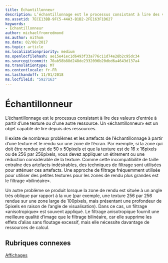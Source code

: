 ```yaml
---
title: Échantillonneur
description: L’échantillonnage est le processus consistant à lire des valeurs d’entrée à partir d’une texture ou d'une autre ressource. Un \ 0034;échantillonneur \ 0034; est un objet capable de lire depuis des ressources.
ms.assetid: 7ECE13BB-9FC5-44A3-B1B2-2FE163F1D627
keywords:
- Échantillonneur
author: michaelfromredmond
ms.author: mithom
ms.date: 02/08/2017
ms.topic: article
ms.localizationpriority: medium
ms.openlocfilehash: ae15e41ec1d6493f33a776c11d74e28b2c95dc34
ms.sourcegitcommit: 70ab58b88d248de2332096b20dbd6a4643d137a4
ms.translationtype: MT
ms.contentlocale: fr-FR
ms.lasthandoff: 11/01/2018
ms.locfileid: "5927163"
---
```

# <a name="sampler"></a>Échantillonneur


L’échantillonnage est le processus consistant à lire des valeurs d’entrée à partir d’une texture ou d'une autre ressource. Un «échantillonneur» est un objet capable de lire depuis des ressources.

Il existe de nombreux problèmes et les artefacts de l’échantillonnage à partir d’une texture et le rendu sur une zone de l’écran. Par exemple, si la zone qui doit être rendue est de 50 x 50pixels et que la texture est de 16 x 16pixels ou de 256 par 256pixels, vous devez appliquer un étirement ou une réduction considérable de la texture. Comme cette incompatibilité de taille entraîne des artefacts indésirables, des techniques de filtrage sont utilisées pour atténuer ces artefacts. Une approche de filtrage fréquemment utilisée pour utiliser des petites textures pour les zones de rendu plus grandes est le filtrage «bilinéaire».

Un autre problème se produit lorsque la zone de rendu est située à un angle très oblique par rapport à la vue (par exemple, une texture 256 par 256 rendue sur une zone large de 100pixels, mais présentant une profondeur de 5pixels en raison de l’angle de visualisation). Dans ce cas, un filtrage «anisotropique» est souvent appliqué. Le filtrage anisotropique fournit une meilleure qualité d’image que le filtrage bilinéaire, car elle supprime les effets d’alias sans floutage excessif, mais elle nécessite davantage de ressources de calcul.

## <a name="span-idrelated-topicsspanrelated-topics"></a><span id="related-topics"></span>Rubriques connexes


[Affichages](views.md)

 

 




